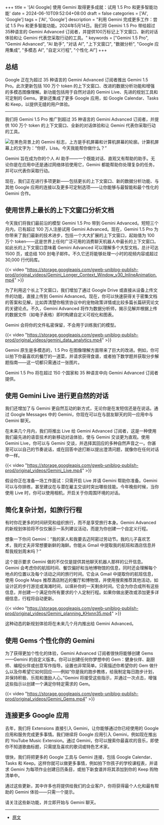 +++
title = '[AI Google] 使用 Gemini 取得更多成就：试用 1.5 Pro 和更多智能功能'
date = 2024-06-10T09:52:04+08:00
draft = false
categories = ['AI', 'Google']
tags = ['AI', 'Google']
description = "利用 Gemini 完成更多工作：尝试 1.5 Pro 和更多智能功能。2024年5月14日。我们将 Gemini 1.5 Pro 带给超过35种语言的 Gemini Advanced 订阅者，并提供100万标记上下文窗口、新的对话体验和让 Gemini 代表您采取行动的工具。"
keywords = ["Gemini 1.5 Pro", "Gemini Advanced", "AI 助手", "对话 AI", "上下文窗口", "数据分析", "Google 应用集成", "多模态 AI", "自定义行程", "个性化 AI"]
+++

## 总结
Google 正在为超过 35 种语言的 Gemini Advanced 订阅者推出 Gemini 1.5 Pro。此次更新包括 100 万个 token 的上下文窗口、改进的数据分析功能和增强的多模态图像理解。新功能包括用于自然对话的 Gemini Live、先进的规划工具和可定制的 Gems。更新还集成了更多 Google 应用，如 Google Calendar、Tasks 和 Keep，以提供无缝的用户体验。

---

我们将 Gemini 1.5 Pro 推广到超过 35 种语言的 Gemini Advanced 订阅者，并提供 100 万个 token 的上下文窗口、全新的对话体验和让 Gemini 代表你采取行动的工具。

![在黑色背景上的 Gemini 标志，上方是手机屏幕和计算机屏幕的轮廓。计算机屏幕上的文字为：“你好，Lisa。今天我能帮你做什么？”](https://storage.googleapis.com/gweb-uniblog-publish-prod/images/Gemini_Hero.width-1200.format-webp.webp)

Gemini 旨在成为你的个人 AI 助手——一个既能对话、直观又有帮助的助手。无论你是在应用中还是通过网络体验使用它，Gemini 都能帮助你处理复杂的任务，并可以代表你采取行动。

现在，我们正在进行多项更新——包括更长的上下文窗口、新的数据分析功能、与其他 Google 应用的连接以及更多可定制选项——让你能够与最智能和最个性化的 Gemini 合作。

## 使用世界上最长的上下文窗口分析文档
今天我们将我们最前沿的模型 Gemini 1.5 Pro 带到 Gemini Advanced。短短三个月内，已有超过 100 万人注册试用 Gemini Advanced。现在，Gemini 1.5 Pro 为你带来了我们最新的技术进步，包括一个大大扩展的上下文窗口，起始值为 100 万个 token——这是世界上任何广泛可用的消费聊天机器人中最长的上下文窗口。如此长的上下文窗口意味着 Gemini Advanced 可以理解多个大型文档，总计可达 1500 页，或总结 100 封电子邮件。不久它还将能够处理一小时的视频内容或超过 30,000 行代码库。

{{< video "https://storage.googleapis.com/gweb-uniblog-publish-prod/original_videos/Gemini_Longer_Context_Window_v30_InlineAnimation.mp4" >}}

为了利用这个长上下文窗口，我们增加了通过 Google Drive 或直接从设备上传文件的功能，直接上传到 Gemini Advanced。现在，你可以快速获得关于密集文档的答案和见解，比如弄清楚你租赁协议中的宠物政策详情或比较多篇长篇研究论文的关键论点。不久，Gemini Advanced 将作为数据分析师，揭示见解并根据上传的数据文件（如电子表格）即时构建自定义可视化和图表。

Gemini 会将你的文件私密保留，不会用于训练我们的模型。

{{< video "https://storage.googleapis.com/gweb-uniblog-publish-prod/original_videos/gemini_data_analytics.mp4" >}}

Gemini 原生是多模态的，1.5 Pro 在图像理解方面带来了巨大的改进。例如，你可以拍下你最喜欢的餐厅的一道菜，并请求获得食谱，或者拍下数学题并获取分步解题指南——这一切都只需通过一张图片。

Gemini 1.5 Pro 将在超过 150 个国家和 35 种语言中向 Gemini Advanced 订阅者提供。

## 使用 Gemini Live 进行更自然的对话
我们还增加了与 Gemini 更自然互动的新方式，无论你是在发短信还是在说话。通过 Google Messages 中的 Gemini，你现在可以在与朋友聊天的同一应用中与 Gemini 聊天。

在未来几个月内，我们将推出 Live 给 Gemini Advanced 订阅者，这是一种使用我们最先进的语音技术的新移动对话体验，使与 Gemini 交谈更为直观。使用 Gemini Live，你可以与 Gemini 交谈，并选择其回应的多种自然声音之一。你甚至可以以自己的节奏说话，或在回答中途打断以提出澄清问题，就像你在任何对话中一样。

{{< video "https://storage.googleapis.com/gweb-uniblog-publish-prod/original_videos/Gemini_Live.mp4" >}}

假设你正在准备一场工作面试：只需开启 Live 并请 Gemini 帮助你准备。Gemini 可以与你排练，甚至建议在与潜在雇主交谈时突出哪些技能。今年晚些时候，当你使用 Live 时，你可以使用相机，开启关于你周围环境的对话。

## 简化复杂计划，如旅行行程
有时你花更多的时间研究和组织旅行，而不是享受旅行本身。Gemini Advanced 的新规划体验将不仅仅展示一系列建议活动，而是为你创建一个自定义行程。

想象一下你问 Gemini：“我的家人和我要去迈阿密过劳动节。我的儿子喜欢艺术，我的丈夫非常想要新鲜的海鲜。你能从 Gmail 中提取我的航班和酒店信息并帮我规划周末吗？”

这个提示要求 Gemini 做的不仅仅是提供其他聊天机器人那样的公开信息。Gemini 会考虑你的航班时间、餐饮偏好和当地博物馆的信息，同时还会理解每个地点的位置以及每个活动之间的旅行时间。它会从 Gmail 中提取你的航班信息，使用 Google Maps 推荐酒店附近的餐厅和博物馆，并使用搜索推荐其他活动，如设计区的步行游览或海滩时间，以填补你的一天剩余时间。它会为你合成所有这些信息，并创建一个满足你所有要求的个人定制行程。如果你做出更改或添加更多详细信息，行程将自动更新。

{{< video "https://storage.googleapis.com/gweb-uniblog-publish-prod/original_videos/Gemini_planning_KHxnn35.mp4" >}}

这种动态的新规划体验将在未来几个月内推出给 Gemini Advanced。

## 使用 Gems 个性化你的 Gemini
为了获得更加个性化的体验，Gemini Advanced 订阅者很快将能够创建 Gems——Gemini 的自定义版本。你可以创建任何你梦想中的 Gem：健身伙伴、副厨师、编程伙伴或创意写作指导。设置也非常简单。只需描述你希望你的 Gem 做什么以及你希望它如何回应——例如“你是我的跑步教练，给我制定每日跑步计划，并保持积极、乐观和激励人心。”Gemini 将接受这些指示，并通过一次点击，增强这些指示以创建一个满足你特定需求的 Gem。

{{< video "https://storage.googleapis.com/gweb-uniblog-publish-prod/original_videos/Gemini_Gems.mp4" >}}

## 连接更多 Google 应用
去年，我们将 Extensions 直接引入 Gemini，让你能够通过你已经使用的 Google 应用和服务完成更多事情。我们继续将 Google 应用引入 Gemini，例如现在推出的 YouTube Music Extension。通过 Gemini，你可以搜索你最喜欢的音乐，即使你不知道歌曲标题，只需提及喜欢的歌词或特色艺术家。

很快，我们将把更多的 Google 工具与 Gemini 连接，包括 Google Calendar、Tasks 和 Keep。这样你就可以做更多事情，例如拍下你孩子的学校课程表，并请求 Gemini 为每项作业创建日历条目，或拍下新食谱并将其添加到你的 Keep 购物清单中。

通过这些更新，其中许多也将提供给我们的企业客户，你将获得最个人化和最有帮助的 Gemini 体验——只需一个提示。

请关注这些新功能，并立即开始与 Gemini 聊天。

---

- [原文](https://blog.google/products/gemini/google-gemini-update-may-2024/)
<!-- - [AI 博客 - 从零开始学AI](...) -->
<!-- - [AI Blog - Learn AI from scratch](...) -->
<!-- - [公众号 - 从零开始学AI](...) -->
<!-- - [CSDN - 从零开始学AI](...) -->
<!-- - [掘金 - 从零开始学AI](...) -->
<!-- - [知乎 - 从零开始学AI](...) -->
<!-- - [阿里云 - 从零开始学AI](...) -->
<!-- - [腾讯云 - 从零开始学AI](...) -->
